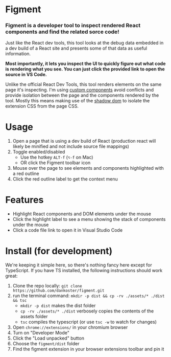 # Figment

### Figment is a developer tool to inspect rendered React components and find the related sorce code!


Just like the React dev tools, this tool looks at the debug data embedded in a dev build of a React site and presents some of that data as useful information. 

**Most importantly, it lets you inspect the UI to quickly figure out what code is rendering what you see. You can just click the provided link to open the source in VS Code.** 

Unlike the official React Dev Tools, this tool renders elements on the same page it's inspecting. I'm using [custom components](https://developer.mozilla.org/en-US/docs/Web/API/Web_components) avoid conflicts and provide isolation between the page and the components rendered by the tool. Mostly this means making use of the [shadow dom](https://developer.mozilla.org/en-US/docs/Web/API/Web_components/Using_shadow_DOM) to isolate the extension CSS from the page CSS.

# Usage
1) Open a page that is using a dev build of React (production react will likely be minified and not include source file mappings)
2) Toggle enabled/disabled
   * Use the hotkey `ALT-f` (`⌥-f` on Mac)
   * OR click the Figment toolbar icon
3) Mouse over the page to see elements and components highlighted with a red outline
4) Click the red outline label to get the context menu

# Features
* Highlight React components and DOM elements under the mouse
* Click the highlight label to see a menu showing the stack of components under the mouse
* Click a code file link to open it in Visual Studio Code

# Install (for development)
We're keeping it simple here, so there's nothing fancy here except for TypeScript. If you have TS installed, the following instructions should work great: 

1) Clone the repo locally: `git clone https://github.com/dankoster/figment.git`
1) run the terminal command: `mkdir -p dist && cp -rv ./assets/* ./dist && tsc` 
   * `mkdir -p dist` makes the dist folder
   * `cp -rv ./assets/* ./dist` verbosely copies the contents of the assets folder
   * `tsc` compiles the typescript (or use `tsc -w` to watch for changes)
1) Open `chrome://extensions/` in your chromium browser
1) Turn on "Developer Mode"
1) Click the "Load unpacked" button
1) Choose the `figment/dist` folder
1) Find the figment extension in your browser extensions toolbar and pin it
